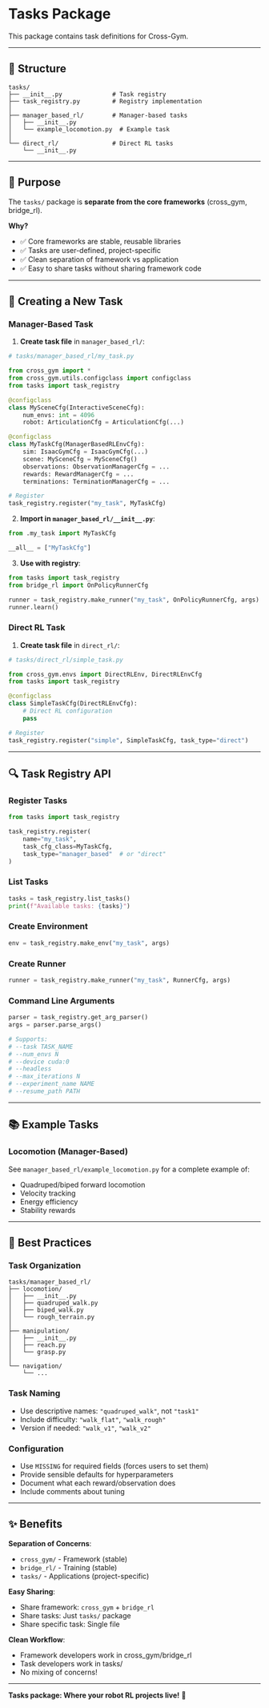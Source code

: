 # Tasks Package

This package contains task definitions for Cross-Gym.

---

## 📁 Structure

```
tasks/
├── __init__.py              # Task registry
├── task_registry.py         # Registry implementation
│
├── manager_based_rl/        # Manager-based tasks
│   ├── __init__.py
│   └── example_locomotion.py  # Example task
│
└── direct_rl/               # Direct RL tasks
    └── __init__.py
```

---

## 🎯 Purpose

The `tasks/` package is **separate from the core frameworks** (cross_gym, bridge_rl).

**Why?**
- ✅ Core frameworks are stable, reusable libraries
- ✅ Tasks are user-defined, project-specific
- ✅ Clean separation of framework vs application
- ✅ Easy to share tasks without sharing framework code

---

## 📝 Creating a New Task

### Manager-Based Task

1. **Create task file** in `manager_based_rl/`:

```python
# tasks/manager_based_rl/my_task.py

from cross_gym import *
from cross_gym.utils.configclass import configclass
from tasks import task_registry

@configclass
class MySceneCfg(InteractiveSceneCfg):
    num_envs: int = 4096
    robot: ArticulationCfg = ArticulationCfg(...)

@configclass
class MyTaskCfg(ManagerBasedRLEnvCfg):
    sim: IsaacGymCfg = IsaacGymCfg(...)
    scene: MySceneCfg = MySceneCfg()
    observations: ObservationManagerCfg = ...
    rewards: RewardManagerCfg = ...
    terminations: TerminationManagerCfg = ...

# Register
task_registry.register("my_task", MyTaskCfg)
```

2. **Import in `manager_based_rl/__init__.py`**:

```python
from .my_task import MyTaskCfg

__all__ = ["MyTaskCfg"]
```

3. **Use with registry**:

```python
from tasks import task_registry
from bridge_rl import OnPolicyRunnerCfg

runner = task_registry.make_runner("my_task", OnPolicyRunnerCfg, args)
runner.learn()
```

### Direct RL Task

1. **Create task file** in `direct_rl/`:

```python
# tasks/direct_rl/simple_task.py

from cross_gym.envs import DirectRLEnv, DirectRLEnvCfg
from tasks import task_registry

@configclass
class SimpleTaskCfg(DirectRLEnvCfg):
    # Direct RL configuration
    pass

# Register
task_registry.register("simple", SimpleTaskCfg, task_type="direct")
```

---

## 🔍 Task Registry API

### Register Tasks

```python
from tasks import task_registry

task_registry.register(
    name="my_task",
    task_cfg_class=MyTaskCfg,
    task_type="manager_based"  # or "direct"
)
```

### List Tasks

```python
tasks = task_registry.list_tasks()
print(f"Available tasks: {tasks}")
```

### Create Environment

```python
env = task_registry.make_env("my_task", args)
```

### Create Runner

```python
runner = task_registry.make_runner("my_task", RunnerCfg, args)
```

### Command Line Arguments

```python
parser = task_registry.get_arg_parser()
args = parser.parse_args()

# Supports:
# --task TASK_NAME
# --num_envs N
# --device cuda:0
# --headless
# --max_iterations N
# --experiment_name NAME
# --resume_path PATH
```

---

## 📚 Example Tasks

### Locomotion (Manager-Based)

See `manager_based_rl/example_locomotion.py` for a complete example of:
- Quadruped/biped forward locomotion
- Velocity tracking
- Energy efficiency
- Stability rewards

---

## 🎯 Best Practices

### Task Organization

```
tasks/manager_based_rl/
├── locomotion/
│   ├── __init__.py
│   ├── quadruped_walk.py
│   ├── biped_walk.py
│   └── rough_terrain.py
│
├── manipulation/
│   ├── __init__.py
│   ├── reach.py
│   └── grasp.py
│
└── navigation/
    └── ...
```

### Task Naming

- Use descriptive names: `"quadruped_walk"`, not `"task1"`
- Include difficulty: `"walk_flat"`, `"walk_rough"`
- Version if needed: `"walk_v1"`, `"walk_v2"`

### Configuration

- Use `MISSING` for required fields (forces users to set them)
- Provide sensible defaults for hyperparameters
- Document what each reward/observation does
- Include comments about tuning

---

## ✨ Benefits

**Separation of Concerns**:
- `cross_gym/` - Framework (stable)
- `bridge_rl/` - Training (stable)
- `tasks/` - Applications (project-specific)

**Easy Sharing**:
- Share framework: `cross_gym` + `bridge_rl`
- Share tasks: Just `tasks/` package
- Share specific task: Single file

**Clean Workflow**:
- Framework developers work in cross_gym/bridge_rl
- Task developers work in tasks/
- No mixing of concerns!

---

**Tasks package: Where your robot RL projects live!** 🤖

